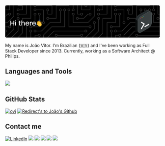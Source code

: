 <a href="https://github.com/jvvppereira">![Header](./new-github-header-image.png)
</a>

My name is João Vítor. I'm Brazilian (🇧🇷) and I've been working as Full Stack Developer since 2013. Currently, working as a Software Architect @ Philips.

<!--
**jvvppereira/jvvppereira** is a ✨ _special_ ✨ repository because its `README.md` (this file) appears on your GitHub profile.

Here are some ideas to get you started:

- 🔭 I’m currently working on ...
- 🌱 I’m currently learning ...
- 👯 I’m looking to collaborate on ...
- 🤔 I’m looking for help with ...
- 💬 Ask me about ...
- 📫 How to reach me: ...
- 😄 Pronouns: ...
- ⚡ Fun fact: ...
-->

## **Languages and Tools**


  <a href="https://github.com/jvvppereira">
    <img src="https://skillicons.dev/icons?i=js,java,nodejs,express,heroku,vercel,mysql,git,github,gitlab,vuejs,angular,html,css,bash,vscode,idea" />
  </a>

<!--
<p>
  
<img src="https://raw.githubusercontent.com/devicons/devicon/master/icons/javascript/javascript-plain.svg" width=40px heigth=50px >
<img src="https://raw.githubusercontent.com/devicons/devicon/master/icons/nodejs/nodejs-plain.svg" width="40px" height="40px">
<img src ="https://raw.githubusercontent.com/devicons/devicon/master/icons/java/java-plain.svg" width="40px" height="40px" >
<img src ="https://raw.githubusercontent.com/devicons/devicon/master/icons/heroku/heroku-plain.svg" width="40px" height="40px">
<img src ="https://raw.githubusercontent.com/devicons/devicon/master/icons/mysql/mysql-plain.svg" width="40px" height="40px">
<img src ="https://raw.githubusercontent.com/devicons/devicon/master/icons/git/git-plain.svg" width="40px" height="40px">
<img src="https://cdn.jsdelivr.net/gh/devicons/devicon/icons/github/github-original-wordmark.svg" width="40px" height="40px"> 
<img src="https://raw.githubusercontent.com/devicons/devicon/master/icons/gitlab/gitlab-plain.svg" width="40px" height="40px"> 
<img src ="https://raw.githubusercontent.com/devicons/devicon/master/icons/vscode/vscode-plain.svg" width="35px" height="35px">
<img src ="https://raw.githubusercontent.com/devicons/devicon/master/icons/vuejs/vuejs-plain.svg" width="35px" height="35px">
<img src="https://raw.githubusercontent.com/devicons/devicon/master/icons/html5/html5-original-wordmark.svg" width="40px" height="40px">
<img src="https://raw.githubusercontent.com/devicons/devicon/master/icons/css3/css3-original-wordmark.svg" width="40px" height="40px">
<img src="https://raw.githubusercontent.com/devicons/devicon/master/icons/angularjs/angularjs-plain.svg" width="40px" height="40px">
<img src="https://raw.githubusercontent.com/devicons/devicon/master/icons/bash/bash-plain.svg" width="40px" height="40px">


</p>
-->

## **GitHub Stats** 
<!--
<p align="center">
<a href="https://github.com/jvvppereira" title="Redirect's to João's Github">
<img width="49%" src="https://github-readme-stats.vercel.app/api?username=jvvppereira&show_icons=true&theme=dark" /></a>
</p>
-->

<p>
<a href="https://github.com/jvvppereira"><img src="https://github-readme-stats.vercel.app/api/top-langs?username=jvvppereira&show_icons=true&locale=en&layout=compact&theme=dark" alt="ovi" /></a>
<a href="https://github.com/jvvppereira"><img width="49%" title="Redirect's to João's Github" src="https://github-readme-streak-stats.herokuapp.com/?user=jvvppereira&theme=dark" /></a>
</p>

<!--
<a href="https://www.linkedin.com/in/dhanushkamadushan/" target="_blank"><img src="https://img.shields.io/badge/LinkedIn-%230077B5.svg?&style=flat-square&logo=linkedin&logoColor=white" alt="LinkedIn"></a>
<a href="https://www.instagram.com/dhanushka_m/" target="_blank"><img src="https://img.shields.io/badge/Instagram-%23E4405F.svg?&style=flat-square&logo=instagram&logoColor=white" alt="Instagram"></a>
<a href="https://www.facebook.com/dhanushka.madushan.37" target="_blank"><img src="https://img.shields.io/badge/Facebook-%231877F2.svg?&style=flat-square&logo=facebook&logoColor=white" alt="Facebook"></a>
<a href="https://open.spotify.com/playlist/37i9dQZF1DWYfNJLV7OBMA" target="_blank"><img src="https://img.shields.io/badge/Spotify-%231ED760.svg?&style=flat-square&logo=spotify&logoColor=white" alt="Spotify"></a>
<a href="https://dev.to/dhanushkadev" target="_blank"><img src="https://img.shields.io/badge/DEV-%230A0A0A.svg?&style=flat-square&logo=DEV.to&logoColor=white" alt="DEV.to"></a>

<img src="https://myreadme.vercel.app/api/embed/YOURUSERNAME?panels=userstatistics,toprepositories,toplanguages,commitgraph" alt="reimaginedreadme" />
--> 

## **Contact me** 
<a href="https://www.linkedin.com/in/joao-vitor-paes/" target="_blank"><img src="https://img.shields.io/badge/LinkedIn-%230077B5.svg?&style=sociale&logo=linkedin&logoColor=white" alt="LinkedIn"></a>
<a href="https://flowcv.me/joao" target="_blank"><img src="https://img.shields.io/badge/Site-blue?logo=telegram&logoColor=white" ></a>
<a href="mailto:joao.vitor.paes@hotmail.com" target="_blank"><img src="https://img.shields.io/badge/Email-blue?logo=maildotru" ></a>
<a href="https://www.freecodecamp.org/jvvppereira" target="_blank"><img src="https://img.shields.io/badge/FreeCodeCamp-blue?logo=freecodecamp" ></a>
<a href="https://www.hackerrank.com/profile/joao_paes" target="_blank"><img src="https://img.shields.io/badge/HackerRank-blue?logo=hackerrank&logoColor=white" ></a>
<a href="https://leetcode.com/jvvppereira/" target="_blank"><img src="https://img.shields.io/badge/LeetCode-blue?logo=leetcode&logoColor=white" ></a>


